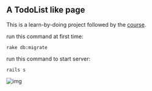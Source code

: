 ## A TodoList like page

This is a learn-by-doing project followed by the [course](https://www.udemy.com/8-beautiful-ruby-on-rails-apps-in-30-days/).

run this command at first time:

    rake db:migrate

run this command to start server:

    rails s

![img]()
